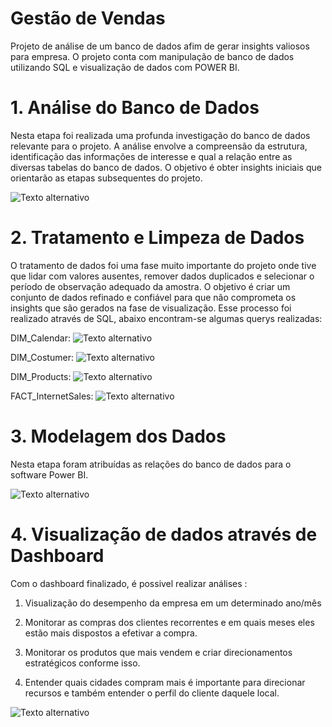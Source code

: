 # Gestão de Vendas
Projeto de análise de um banco de dados afim de gerar insights valiosos para empresa. O projeto conta com manipulação de banco de dados utilizando SQL e visualização de dados com POWER BI.

# 1. Análise do Banco de Dados

Nesta etapa foi realizada uma profunda investigação do banco de dados relevante para o projeto. A análise envolve a compreensão da estrutura, identificação das informações de interesse e qual a relação entre as diversas tabelas do banco de dados. O objetivo é obter insights iniciais que orientarão as etapas subsequentes do projeto.

![Texto alternativo](https://static.wixstatic.com/media/bf35e2_b06f5949c6454608a73344ae524178f9~mv2.png/v1/fill/w_682,h_415,al_c,lg_1,q_85,enc_auto/bf35e2_b06f5949c6454608a73344ae524178f9~mv2.png)

# 2. Tratamento e Limpeza de Dados

O tratamento de dados foi uma fase muito importante do projeto onde tive que lidar com valores ausentes, remover dados duplicados e selecionar o período de observação adequado da amostra. O objetivo é criar um conjunto de dados refinado e confiável para que não comprometa os insights que são gerados na fase de visualização. Esse processo foi realizado através de SQL, abaixo encontram-se algumas querys realizadas:

DIM_Calendar: ![Texto alternativo](https://static.wixstatic.com/media/bf35e2_940dccf0d3da44c9ad324656296cc1bb~mv2.png/v1/fill/w_600,h_570,al_c,q_85,enc_auto/bf35e2_940dccf0d3da44c9ad324656296cc1bb~mv2.png)

DIM_Costumer: ![Texto alternativo](https://static.wixstatic.com/media/bf35e2_bb4b62137fd641fd812fffff368bcffe~mv2.png/v1/fill/w_600,h_567,al_c,q_85,enc_auto/bf35e2_bb4b62137fd641fd812fffff368bcffe~mv2.png)

DIM_Products: ![Texto alternativo](https://static.wixstatic.com/media/bf35e2_6040bb14077b447885147aac5f7f895e~mv2.png/v1/fill/w_600,h_569,al_c,q_85,enc_auto/bf35e2_6040bb14077b447885147aac5f7f895e~mv2.png)

FACT_InternetSales: ![Texto alternativo](https://static.wixstatic.com/media/bf35e2_89522aecb05543c79b279f9d4ec33228~mv2.png/v1/fill/w_600,h_568,al_c,lg_1,q_85,enc_auto/bf35e2_89522aecb05543c79b279f9d4ec33228~mv2.png)

# 3. Modelagem dos Dados

Nesta etapa foram atribuídas as relações do banco de dados para o software Power BI.

![Texto alternativo](https://static.wixstatic.com/media/bf35e2_06bd32a01aa34b74bc43a15e84b98a07~mv2.png/v1/fill/w_682,h_425,al_c,lg_1,q_85,enc_auto/bf35e2_06bd32a01aa34b74bc43a15e84b98a07~mv2.png)

# 4. Visualização de dados através de Dashboard

Com o dashboard finalizado, é possivel realizar análises :
 
1. Visualização do desempenho da empresa em um determinado ano/mês

2. Monitorar as compras dos clientes recorrentes e em quais meses eles estão mais dispostos a efetivar a compra.

3. Monitorar os produtos que mais vendem e criar direcionamentos estratégicos conforme isso.

4. Entender quais cidades compram mais é importante para direcionar recursos e também entender o perfil do cliente daquele local.

![Texto alternativo](https://app.powerbi.com/view?r=eyJrIjoiZjBjMWQ1MWMtNzNiOS00NGUxLWI0MzItM2I3NjViMGY4YzFhIiwidCI6IjBkYjJjYTZkLWQwMDItNGI1YS1hOGY4LWVlNDM4MWYwNjNlZCJ9)
